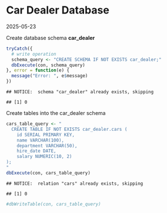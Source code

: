 Car Dealer Database
================
2025-05-23

Create database schema **car_dealer**

``` r
tryCatch({
  # write operation
  schema_query <- "CREATE SCHEMA IF NOT EXISTS car_dealer;"
  dbExecute(con, schema_query)
}, error = function(e) {
  message("Error: ", e$message)
})
```

    ## NOTICE:  schema "car_dealer" already exists, skipping

    ## [1] 0

Create tables into the car_dealer schema

``` r
cars_table_query <- "
  CREATE TABLE IF NOT EXISTS car_dealer.cars (
    id SERIAL PRIMARY KEY,
    name VARCHAR(100),
    department VARCHAR(50),
    hire_date DATE,
    salary NUMERIC(10, 2)
);
"
dbExecute(con, cars_table_query)
```

    ## NOTICE:  relation "cars" already exists, skipping

    ## [1] 0

``` r
#dbWriteTable(con, cars_table_query)
```
